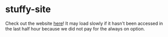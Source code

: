 # stuffy-site
Check out the website [here](https://stuffy-site.herokuapp.com/)!
It may load slowly if it hasn't been accessed in the last half hour because we did not pay for the always on option.